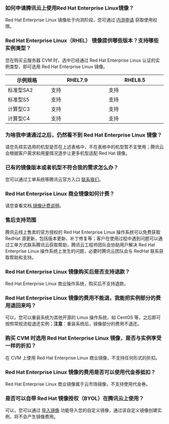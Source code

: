 ### 如何申请腾讯云上使用Red Hat Enterprise Linux镜像？
Red Hat Enterprise Linux 镜像处于内测阶段，您可通过 [内测申请](https://cloud.tencent.com/apply/p/2yj9npvw8lq) 获取使用权限。

### Red Hat Enterprise Linux（RHEL） 镜像提供哪些版本？支持哪些实例类型？

<dx-alert infotype="explain" title="">
您在购买云服务器 CVM 时，选中已经通过 Red Hat Enterprise Linux 认证的实例类型，即可选用 Red Hat Enterprise Linux 镜像。
</dx-alert>

<table class="tg">
<thead>
  <tr>
    <th width="15%">示例规格</th>
    <th width="20%">RHEL7.9</th>
    <th width="20%">RHEL8.5</th>
  </tr>
</thead>
<tbody>
  <tr>
    <td class="tg-0pky">标准型SA2</td>
    <td class="tg-0pky">支持</td>
    <td class="tg-0pky">支持</td>
  </tr>
  <tr>
    <td class="tg-0pky">标准型S5</td>
    <td class="tg-0pky">支持</td>
    <td class="tg-0pky">支持</td>
  </tr>
  <tr>
    <td class="tg-0pky">计算型C3</td>
    <td class="tg-0pky">支持</td>
    <td class="tg-0pky">支持</td>
  </tr>
  <tr>
    <td class="tg-0pky">计算型C4</td>
    <td class="tg-0pky">支持</td>
    <td class="tg-0pky">支持</td>
  </tr>
</tbody>
</table>

### 为啥我申请通过之后，仍然看不到 Red Hat Enterprise Linux 镜像？
请您先核实选用的机型是否在上述表格中，不在表格中的机型暂不支使用；腾讯云会根据客户需求和用量情况逐步让更多机型适配 Red Hat 镜像。

### 已有的镜像版本或者机型不符合我的需求怎么办？
您可以通过工单系统等腾讯云官方入口 [联系我们](https://cloud.tencent.com/document/product/282/1558)。

### Red Hat Enterprise Linux 商业镜像如何计费？
请您查看文档[ 镜像计费说明](https://cloud.tencent.com/document/product/213/91068)。

### 售后支持范围
腾讯云线上售卖的官方授权的 Red Hat Enterprise Linux 操作系统可以免费获取 RedHat 源更新，包括版本更新、补丁修复等；客户在使用过程中遇到问题可以通过工单方式联系腾讯云获取帮助，腾讯云工程师团队会协助用户解决 Red Hat Enterprise Linux 操作系统上发生的问题，必要时腾讯云团队会与 RedHat 联系获取帮助和支持。 

### Red Hat Enterprise Linux 镜像购买后是否支持退款？
Red Hat Enterprise Linux 商业操作系统，购买后不支持退款。

### Red Hat Enterprise Linux 镜像的费用不能退，我能把实例部分的费用退回来吗？
可以，您可以重装系统为其他开源的 Linux 操作系统，如 CentOS 等，之后即可按照常规流程退还实例；**注意**：重装系统后，镜像部分的费用不退还。

### 购买 CVM 时选用 Red Hat Enterprise Linux 镜像，是否与实例享受一样的折扣？
在 CVM 上使用 Red Hat Enterprise Linux 商业镜像，不支持任何形式的折扣。

### Red Hat Enterprise Linux 镜像的费用是否可以使用代金券抵扣？
Red Hat Enterprise Linux 商业镜像属于云市场镜像，不支持使用代金券。

### 是否可以自带 Red Hat 镜像授权（BYOL）在腾讯云上使用？
可以，您可以通过 [导入镜像](https://cloud.tencent.com/document/product/213/4945) 功能导入您的自定义镜像，通过该自定义镜像创建实例，将不会产生镜像费用。


